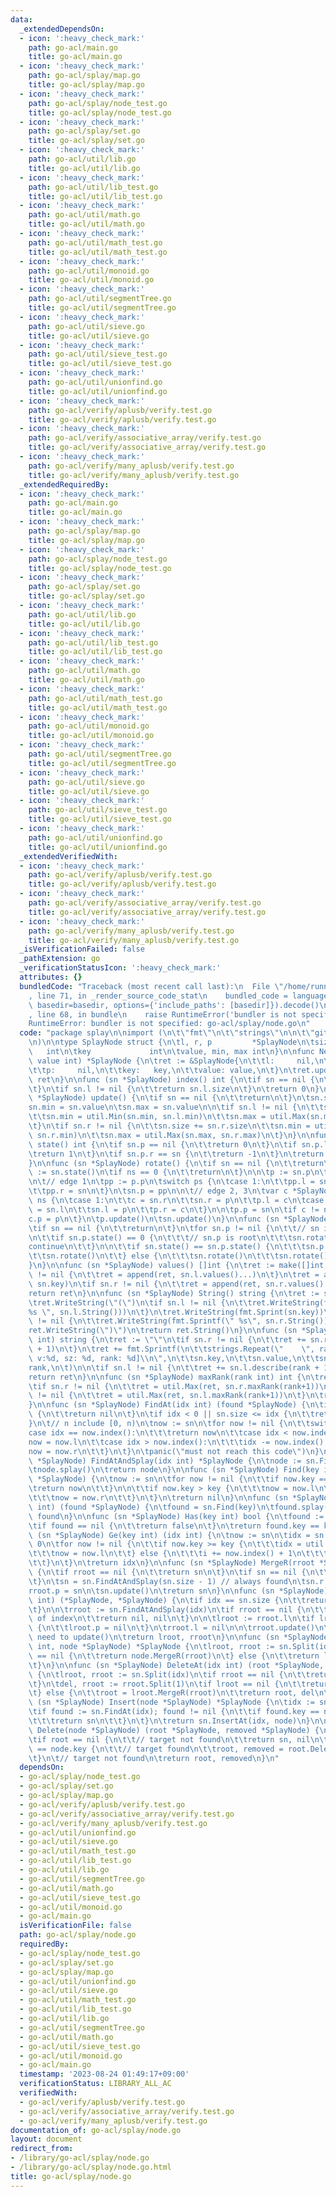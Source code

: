 ```yaml
---
data:
  _extendedDependsOn:
  - icon: ':heavy_check_mark:'
    path: go-acl/main.go
    title: go-acl/main.go
  - icon: ':heavy_check_mark:'
    path: go-acl/splay/map.go
    title: go-acl/splay/map.go
  - icon: ':heavy_check_mark:'
    path: go-acl/splay/node_test.go
    title: go-acl/splay/node_test.go
  - icon: ':heavy_check_mark:'
    path: go-acl/splay/set.go
    title: go-acl/splay/set.go
  - icon: ':heavy_check_mark:'
    path: go-acl/util/lib.go
    title: go-acl/util/lib.go
  - icon: ':heavy_check_mark:'
    path: go-acl/util/lib_test.go
    title: go-acl/util/lib_test.go
  - icon: ':heavy_check_mark:'
    path: go-acl/util/math.go
    title: go-acl/util/math.go
  - icon: ':heavy_check_mark:'
    path: go-acl/util/math_test.go
    title: go-acl/util/math_test.go
  - icon: ':heavy_check_mark:'
    path: go-acl/util/monoid.go
    title: go-acl/util/monoid.go
  - icon: ':heavy_check_mark:'
    path: go-acl/util/segmentTree.go
    title: go-acl/util/segmentTree.go
  - icon: ':heavy_check_mark:'
    path: go-acl/util/sieve.go
    title: go-acl/util/sieve.go
  - icon: ':heavy_check_mark:'
    path: go-acl/util/sieve_test.go
    title: go-acl/util/sieve_test.go
  - icon: ':heavy_check_mark:'
    path: go-acl/util/unionfind.go
    title: go-acl/util/unionfind.go
  - icon: ':heavy_check_mark:'
    path: go-acl/verify/aplusb/verify.test.go
    title: go-acl/verify/aplusb/verify.test.go
  - icon: ':heavy_check_mark:'
    path: go-acl/verify/associative_array/verify.test.go
    title: go-acl/verify/associative_array/verify.test.go
  - icon: ':heavy_check_mark:'
    path: go-acl/verify/many_aplusb/verify.test.go
    title: go-acl/verify/many_aplusb/verify.test.go
  _extendedRequiredBy:
  - icon: ':heavy_check_mark:'
    path: go-acl/main.go
    title: go-acl/main.go
  - icon: ':heavy_check_mark:'
    path: go-acl/splay/map.go
    title: go-acl/splay/map.go
  - icon: ':heavy_check_mark:'
    path: go-acl/splay/node_test.go
    title: go-acl/splay/node_test.go
  - icon: ':heavy_check_mark:'
    path: go-acl/splay/set.go
    title: go-acl/splay/set.go
  - icon: ':heavy_check_mark:'
    path: go-acl/util/lib.go
    title: go-acl/util/lib.go
  - icon: ':heavy_check_mark:'
    path: go-acl/util/lib_test.go
    title: go-acl/util/lib_test.go
  - icon: ':heavy_check_mark:'
    path: go-acl/util/math.go
    title: go-acl/util/math.go
  - icon: ':heavy_check_mark:'
    path: go-acl/util/math_test.go
    title: go-acl/util/math_test.go
  - icon: ':heavy_check_mark:'
    path: go-acl/util/monoid.go
    title: go-acl/util/monoid.go
  - icon: ':heavy_check_mark:'
    path: go-acl/util/segmentTree.go
    title: go-acl/util/segmentTree.go
  - icon: ':heavy_check_mark:'
    path: go-acl/util/sieve.go
    title: go-acl/util/sieve.go
  - icon: ':heavy_check_mark:'
    path: go-acl/util/sieve_test.go
    title: go-acl/util/sieve_test.go
  - icon: ':heavy_check_mark:'
    path: go-acl/util/unionfind.go
    title: go-acl/util/unionfind.go
  _extendedVerifiedWith:
  - icon: ':heavy_check_mark:'
    path: go-acl/verify/aplusb/verify.test.go
    title: go-acl/verify/aplusb/verify.test.go
  - icon: ':heavy_check_mark:'
    path: go-acl/verify/associative_array/verify.test.go
    title: go-acl/verify/associative_array/verify.test.go
  - icon: ':heavy_check_mark:'
    path: go-acl/verify/many_aplusb/verify.test.go
    title: go-acl/verify/many_aplusb/verify.test.go
  _isVerificationFailed: false
  _pathExtension: go
  _verificationStatusIcon: ':heavy_check_mark:'
  attributes: {}
  bundledCode: "Traceback (most recent call last):\n  File \"/home/runner/.local/lib/python3.10/site-packages/onlinejudge_verify/documentation/build.py\"\
    , line 71, in _render_source_code_stat\n    bundled_code = language.bundle(stat.path,\
    \ basedir=basedir, options={'include_paths': [basedir]}).decode()\n  File \"/home/runner/.local/lib/python3.10/site-packages/onlinejudge_verify/languages/user_defined.py\"\
    , line 68, in bundle\n    raise RuntimeError('bundler is not specified: {}'.format(str(path)))\n\
    RuntimeError: bundler is not specified: go-acl/splay/node.go\n"
  code: "package splay\n\nimport (\n\t\"fmt\"\n\t\"strings\"\n\n\t\"github.com/Atnuhs/atcoder-cui/go-acl/util\"\
    \n)\n\ntype SplayNode struct {\n\tl, r, p         *SplayNode\n\tsize         \
    \   int\n\tkey             int\n\tvalue, min, max int\n}\n\nfunc NewSplayNode(key,\
    \ value int) *SplayNode {\n\tret := &SplayNode{\n\t\tl:     nil,\n\t\tr:     nil,\n\
    \t\tp:     nil,\n\t\tkey:   key,\n\t\tvalue: value,\n\t}\n\tret.update()\n\treturn\
    \ ret\n}\n\nfunc (sn *SplayNode) index() int {\n\tif sn == nil {\n\t\treturn -1\n\
    \t}\n\tif sn.l != nil {\n\t\treturn sn.l.size\n\t}\n\treturn 0\n}\n\nfunc (sn\
    \ *SplayNode) update() {\n\tif sn == nil {\n\t\treturn\n\t}\n\tsn.size = 1\n\t\
    sn.min = sn.value\n\tsn.max = sn.value\n\n\tif sn.l != nil {\n\t\tsn.size += sn.l.size\n\
    \t\tsn.min = util.Min(sn.min, sn.l.min)\n\t\tsn.max = util.Max(sn.max, sn.l.max)\n\
    \t}\n\tif sn.r != nil {\n\t\tsn.size += sn.r.size\n\t\tsn.min = util.Min(sn.min,\
    \ sn.r.min)\n\t\tsn.max = util.Max(sn.max, sn.r.max)\n\t}\n}\n\nfunc (sn *SplayNode)\
    \ state() int {\n\tif sn.p == nil {\n\t\treturn 0\n\t}\n\tif sn.p.l == sn {\n\t\
    \treturn 1\n\t}\n\tif sn.p.r == sn {\n\t\treturn -1\n\t}\n\treturn util.INF\n\
    }\n\nfunc (sn *SplayNode) rotate() {\n\tif sn == nil {\n\t\treturn\n\t}\n\tns\
    \ := sn.state()\n\tif ns == 0 {\n\t\treturn\n\t}\n\n\tp := sn.p\n\tps := p.state()\n\
    \n\t// edge 1\n\tpp := p.p\n\tswitch ps {\n\tcase 1:\n\t\tpp.l = sn\n\tcase -1:\n\
    \t\tpp.r = sn\n\t}\n\tsn.p = pp\n\n\t// edge 2, 3\n\tvar c *SplayNode\n\tswitch\
    \ ns {\n\tcase 1:\n\t\tc = sn.r\n\t\tsn.r = p\n\t\tp.l = c\n\tcase -1:\n\t\tc\
    \ = sn.l\n\t\tsn.l = p\n\t\tp.r = c\n\t}\n\n\tp.p = sn\n\tif c != nil {\n\t\t\
    c.p = p\n\t}\n\tp.update()\n\tsn.update()\n}\n\nfunc (sn *SplayNode) splay() {\n\
    \tif sn == nil {\n\t\treturn\n\t}\n\tfor sn.p != nil {\n\t\t// sn is not root\n\
    \n\t\tif sn.p.state() == 0 {\n\t\t\t// sn.p is root\n\t\t\tsn.rotate()\n\t\t\t\
    continue\n\t\t}\n\n\t\tif sn.state() == sn.p.state() {\n\t\t\tsn.p.rotate()\n\t\
    \t\tsn.rotate()\n\t\t} else {\n\t\t\tsn.rotate()\n\t\t\tsn.rotate()\n\t\t}\n\t\
    }\n}\n\nfunc (sn *SplayNode) values() []int {\n\tret := make([]int, 0)\n\tif sn.l\
    \ != nil {\n\t\tret = append(ret, sn.l.values()...)\n\t}\n\tret = append(ret,\
    \ sn.key)\n\tif sn.r != nil {\n\t\tret = append(ret, sn.r.values()...)\n\t}\n\t\
    return ret\n}\n\nfunc (sn *SplayNode) String() string {\n\tret := strings.Builder{}\n\
    \tret.WriteString(\"(\")\n\tif sn.l != nil {\n\t\tret.WriteString(fmt.Sprintf(\"\
    %s \", sn.l.String()))\n\t}\n\tret.WriteString(fmt.Sprint(sn.key))\n\tif sn.r\
    \ != nil {\n\t\tret.WriteString(fmt.Sprintf(\" %s\", sn.r.String()))\n\t}\n\t\
    ret.WriteString(\")\")\n\treturn ret.String()\n}\n\nfunc (sn *SplayNode) describe(rank\
    \ int) string {\n\tret := \"\"\n\tif sn.r != nil {\n\t\tret += sn.r.describe(rank\
    \ + 1)\n\t}\n\tret += fmt.Sprintf(\n\t\tstrings.Repeat(\"    \", rank)+\"-[k:%d,\
    \ v:%d, sz: %d, rank: %d]\\n\",\n\t\tsn.key,\n\t\tsn.value,\n\t\tsn.size,\n\t\t\
    rank,\n\t)\n\n\tif sn.l != nil {\n\t\tret += sn.l.describe(rank + 1)\n\t}\n\t\
    return ret\n}\n\nfunc (sn *SplayNode) maxRank(rank int) int {\n\tret := rank\n\
    \tif sn.r != nil {\n\t\tret = util.Max(ret, sn.r.maxRank(rank+1))\n\t}\n\tif sn.l\
    \ != nil {\n\t\tret = util.Max(ret, sn.l.maxRank(rank+1))\n\t}\n\treturn ret\n\
    }\n\nfunc (sn *SplayNode) FindAt(idx int) (found *SplayNode) {\n\tif sn == nil\
    \ {\n\t\treturn nil\n\t}\n\tif idx < 0 || sn.size <= idx {\n\t\treturn nil\n\t\
    }\n\t// n include [0, n)\n\tnow := sn\n\tfor now != nil {\n\t\tswitch {\n\t\t\
    case idx == now.index():\n\t\t\treturn now\n\t\tcase idx < now.index():\n\t\t\t\
    now = now.l\n\t\tcase idx > now.index():\n\t\t\tidx -= now.index() + 1\n\t\t\t\
    now = now.r\n\t\t}\n\t}\n\tpanic(\"must not reach this code\")\n}\n\nfunc (sn\
    \ *SplayNode) FindAtAndSplay(idx int) *SplayNode {\n\tnode := sn.FindAt(idx)\n\
    \tnode.splay()\n\treturn node\n}\n\nfunc (sn *SplayNode) Find(key int) (found\
    \ *SplayNode) {\n\tnow := sn\n\tfor now != nil {\n\t\tif now.key == key {\n\t\t\
    \treturn now\n\t\t}\n\n\t\tif now.key > key {\n\t\t\tnow = now.l\n\t\t} else {\n\
    \t\t\tnow = now.r\n\t\t}\n\t}\n\treturn nil\n}\n\nfunc (sn *SplayNode) FindAndSplay(key\
    \ int) (found *SplayNode) {\n\tfound = sn.Find(key)\n\tfound.splay()\n\treturn\
    \ found\n}\n\nfunc (sn *SplayNode) Has(key int) bool {\n\tfound := sn.Find(key)\n\
    \tif found == nil {\n\t\treturn false\n\t}\n\treturn found.key == key\n}\n\nfunc\
    \ (sn *SplayNode) Ge(key int) (idx int) {\n\tnow := sn\n\tidx = sn.size\n\ti :=\
    \ 0\n\tfor now != nil {\n\t\tif now.key >= key {\n\t\t\tidx = util.Min(idx, i+now.index())\n\
    \t\t\tnow = now.l\n\t\t} else {\n\t\t\ti += now.index() + 1\n\t\t\tnow = now.r\n\
    \t\t}\n\t}\n\treturn idx\n}\n\nfunc (sn *SplayNode) MergeR(rroot *SplayNode) *SplayNode\
    \ {\n\tif rroot == nil {\n\t\treturn sn\n\t}\n\tif sn == nil {\n\t\treturn rroot\n\
    \t}\n\tsn = sn.FindAtAndSplay(sn.size - 1) // always found\n\tsn.r = rroot\n\t\
    rroot.p = sn\n\tsn.update()\n\treturn sn\n}\n\nfunc (sn *SplayNode) Split(idx\
    \ int) (*SplayNode, *SplayNode) {\n\tif idx == sn.size {\n\t\treturn sn, nil\n\
    \t}\n\n\trroot := sn.FindAtAndSplay(idx)\n\tif rroot == nil {\n\t\t// idx is out\
    \ of index\n\t\treturn nil, nil\n\t}\n\n\tlroot := rroot.l\n\tif lroot != nil\
    \ {\n\t\tlroot.p = nil\n\t}\n\trroot.l = nil\n\n\trroot.update()\n\t// lroot not\
    \ need to update()\n\treturn lroot, rroot\n}\n\nfunc (sn *SplayNode) InsertAt(idx\
    \ int, node *SplayNode) *SplayNode {\n\tlroot, rroot := sn.Split(idx)\n\tif lroot\
    \ == nil {\n\t\treturn node.MergeR(rroot)\n\t} else {\n\t\treturn lroot.MergeR(node).MergeR(rroot)\n\
    \t}\n}\n\nfunc (sn *SplayNode) DeleteAt(idx int) (root *SplayNode, dropped *SplayNode)\
    \ {\n\tlroot, rroot := sn.Split(idx)\n\tif rroot == nil {\n\t\treturn lroot, nil\n\
    \t}\n\tdel, rroot := rroot.Split(1)\n\tif lroot == nil {\n\t\treturn rroot, del\n\
    \t} else {\n\t\troot = lroot.MergeR(rroot)\n\t\treturn root, del\n\t}\n}\n\nfunc\
    \ (sn *SplayNode) Insert(node *SplayNode) *SplayNode {\n\tidx := sn.Ge(node.key)\n\
    \tif found := sn.FindAt(idx); found != nil {\n\t\tif found.key == node.key {\n\
    \t\t\treturn sn\n\t\t}\n\t}\n\treturn sn.InsertAt(idx, node)\n}\n\nfunc (sn *SplayNode)\
    \ Delete(node *SplayNode) (root *SplayNode, removed *SplayNode) {\n\troot = sn.FindAndSplay(node.key)\n\
    \tif root == nil {\n\t\t// target not found\n\t\treturn sn, nil\n\t}\n\tif root.key\
    \ == node.key {\n\t\t// target found\n\t\troot, removed = root.DeleteAt(root.index())\n\
    \t}\n\t// target not found\n\treturn root, removed\n}\n"
  dependsOn:
  - go-acl/splay/node_test.go
  - go-acl/splay/set.go
  - go-acl/splay/map.go
  - go-acl/verify/aplusb/verify.test.go
  - go-acl/verify/associative_array/verify.test.go
  - go-acl/verify/many_aplusb/verify.test.go
  - go-acl/util/unionfind.go
  - go-acl/util/sieve.go
  - go-acl/util/math_test.go
  - go-acl/util/lib_test.go
  - go-acl/util/lib.go
  - go-acl/util/segmentTree.go
  - go-acl/util/math.go
  - go-acl/util/sieve_test.go
  - go-acl/util/monoid.go
  - go-acl/main.go
  isVerificationFile: false
  path: go-acl/splay/node.go
  requiredBy:
  - go-acl/splay/node_test.go
  - go-acl/splay/set.go
  - go-acl/splay/map.go
  - go-acl/util/unionfind.go
  - go-acl/util/sieve.go
  - go-acl/util/math_test.go
  - go-acl/util/lib_test.go
  - go-acl/util/lib.go
  - go-acl/util/segmentTree.go
  - go-acl/util/math.go
  - go-acl/util/sieve_test.go
  - go-acl/util/monoid.go
  - go-acl/main.go
  timestamp: '2023-08-24 01:49:17+09:00'
  verificationStatus: LIBRARY_ALL_AC
  verifiedWith:
  - go-acl/verify/aplusb/verify.test.go
  - go-acl/verify/associative_array/verify.test.go
  - go-acl/verify/many_aplusb/verify.test.go
documentation_of: go-acl/splay/node.go
layout: document
redirect_from:
- /library/go-acl/splay/node.go
- /library/go-acl/splay/node.go.html
title: go-acl/splay/node.go
---
```

